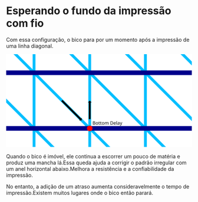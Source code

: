 Esperando o fundo da impressão com fio
====
Com essa configuração, o bico para por um momento após a impressão de uma linha diagonal.

![O lugar onde o bico vai parar](../images/wireframe_bottom_delay.svg)

Quando o bico é imóvel, ele continua a escorrer um pouco de matéria e produz uma mancha lá.Essa queda ajuda a corrigir o padrão irregular com um anel horizontal abaixo.Melhora a resistência e a confiabilidade da impressão.

No entanto, a adição de um atraso aumenta consideravelmente o tempo de impressão.Existem muitos lugares onde o bico então parará.